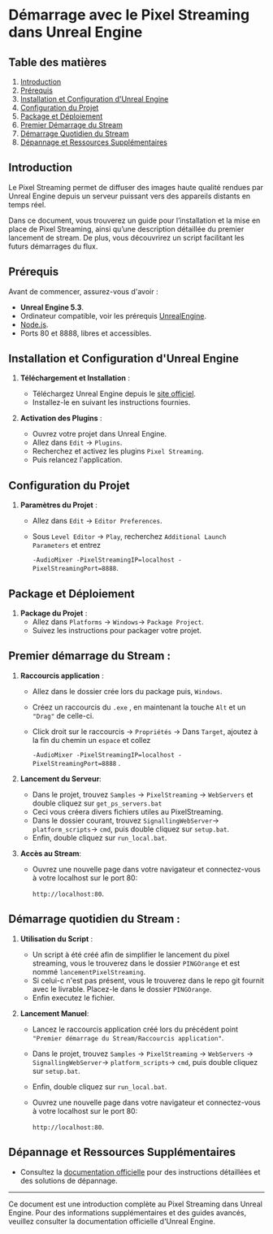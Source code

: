 # Démarrage avec le Pixel Streaming dans Unreal Engine

## Table des matières

1. [Introduction](#introduction)
2. [Prérequis](#prérequis)
3. [Installation et Configuration d'Unreal Engine](#installation-et-configuration-dunreal-engine)
4. [Configuration du Projet](#configuration-du-projet)
5. [Package et Déploiement](#package-et-déploiement)
6. [Premier Démarrage du Stream](#premier-démarrage-du-stream)
7. [Démarrage Quotidien du Stream](#démarrage-quotidien-du-stream)
8. [Dépannage et Ressources Supplémentaires](#dépannage-et-ressources-supplémentaires)


## Introduction

Le Pixel Streaming permet de diffuser des images haute qualité rendues par Unreal Engine depuis un serveur puissant vers des appareils distants en temps réel.

Dans ce document, vous trouverez un guide pour l’installation et la mise en place de Pixel Streaming, ainsi qu’une description détaillée du premier lancement de stream. De plus, vous découvrirez un script facilitant les futurs démarrages du flux.


## Prérequis

Avant de commencer, assurez-vous d'avoir :
- **Unreal Engine 5.3**.
- Ordinateur compatible, voir les prérequis [UnrealEngine](https://dev.epicgames.com/documentation/fr-fr/unreal-engine/hardware-and-software-specifications-for-unreal-engine).
- [Node.js](https://nodejs.org/en/download/package-manager).
- Ports 80 et 8888, libres et accessibles.

## Installation et Configuration d'Unreal Engine

1. **Téléchargement et Installation** :
   - Téléchargez Unreal Engine depuis le [site officiel](https://www.unrealengine.com/).
   - Installez-le en suivant les instructions fournies.

2. **Activation des Plugins** :
   - Ouvrez votre projet dans Unreal Engine.
   - Allez dans `Edit` -> `Plugins`.
   - Recherchez et activez les plugins `Pixel Streaming`.
   - Puis relancez l'application.

## Configuration du Projet

1. **Paramètres du Projet** :
   - Allez dans `Edit` -> `Editor Preferences`.
   
   - Sous `Level Editor` -> `Play`, recherchez  `Additional Launch Parameters` et entrez 

     `-AudioMixer -PixelStreamingIP=localhost -PixelStreamingPort=8888`.

## Package et Déploiement

1. **Package du Projet** :
   - Allez dans `Platforms` -> `Windows`-> `Package Project`.
   - Suivez les instructions pour packager votre projet.

## **Premier démarrage du Stream** :

1. **Raccourcis application** :

   - Allez dans le dossier crée lors du package puis,  `Windows`.

   - Créez un raccourcis du `.exe` , en maintenant la touche `Alt` et un `"Drag"` de celle-ci.

   - Click droit sur le raccourcis -> `Propriétés` -> Dans `Target`, ajoutez à la fin du chemin un `espace` et collez 

     `-AudioMixer -PixelStreamingIP=localhost -PixelStreamingPort=8888` .

2. **Lancement du Serveur**:

   - Dans le projet, trouvez `Samples` -> `PixelStreaming` -> `WebServers` et double cliquez sur `get_ps_servers.bat`
   - Ceci vous créera divers fichiers utiles au PixelStreaming.
   - Dans le dossier courant, trouvez `SignallingWebServer`-> `platform_scripts`-> `cmd`, puis double cliquez sur `setup.bat`.
   - Enfin, double cliquez sur `run_local.bat`.

3. **Accès au Stream**:

   - Ouvrez une nouvelle page dans votre navigateur et connectez-vous à votre localhost sur le port 80:

     `http://localhost:80`.

## **Démarrage quotidien du Stream** :

1. **Utilisation du Script** :

   - Un script à été créé afin de simplifier le lancement du pixel streaming, vous le trouverez dans le dossier `PINGOrange` et est nommé `lancementPixelStreaming`.
   - Si celui-c n'est pas présent, vous le trouverez dans le repo git fournit avec le livrable. Placez-le dans le dossier `PINGOrange`.
   - Enfin executez le fichier.

2. **Lancement Manuel**:

   - Lancez le raccourcis application créé lors du précédent point `"Premier démarrage du Stream/Raccourcis application"`.
   - Dans le projet, trouvez `Samples` -> `PixelStreaming` -> `WebServers` ->  `SignallingWebServer`-> `platform_scripts`-> `cmd`, puis double cliquez sur `setup.bat`.
   - Enfin, double cliquez sur `run_local.bat`.

   - Ouvrez une nouvelle page dans votre navigateur et connectez-vous à votre localhost sur le port 80:

     `http://localhost:80`.

     

## Dépannage et Ressources Supplémentaires

- Consultez la [documentation officielle](https://dev.epicgames.com/documentation/en-us/unreal-engine/getting-started-with-pixel-streaming-in-unreal-engine) pour des instructions détaillées et des solutions de dépannage.

---

Ce document est une introduction complète au Pixel Streaming dans Unreal Engine. Pour des informations supplémentaires et des guides avancés, veuillez consulter la documentation officielle d'Unreal Engine.
